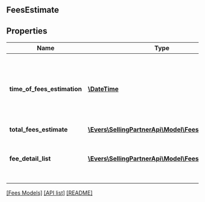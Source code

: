 ## FeesEstimate

## Properties

Name | Type | Description | Notes
------------ | ------------- | ------------- | -------------
**time_of_fees_estimation** | [**\DateTime**](\DateTime.md) | The time at which the fees were estimated. This defaults to the time the request is made. |
**total_fees_estimate** | [**\Evers\SellingPartnerApi\Model\Fees\MoneyType**](MoneyType.md) |  | [optional]
**fee_detail_list** | [**\Evers\SellingPartnerApi\Model\Fees\FeeDetail[]**](FeeDetail.md) | A list of other fees that contribute to a given fee. | [optional]

[[Fees Models]](../) [[API list]](../../Api) [[README]](../../../README.md)
